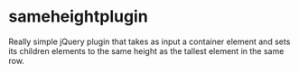 sameheightplugin
================

Really simple jQuery plugin that takes as input a container element and sets its children elements to the same height as the tallest element in the same row.
